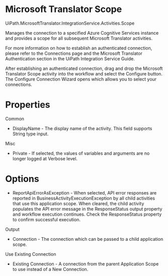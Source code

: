 ﻿# Microsoft Translator Scope

UiPath.MicrosoftTranslator.IntegrationService.Activities.Scope

Manages the connection to a specified Azure Cognitive Services instance and provides a scope for all subsequent Microsoft Translator activities.

For more information on how to establish an authenticated connection, please refer to the Connections page and the Microsoft Translator Authentication section in the UiPath Integration Service Guide.

After establishing an authenticated connection, drag and drop the Microsoft Translator Scope activity into the workflow and select the Configure button. The Configure Connection Wizard opens which allows you to select your connections.

# Properties

Common

* DisplayName - The display name of the activity. This field supports String type input.

Misc

* Private - If selected, the values of variables and arguments are no longer logged at Verbose level.

# Options

* ReportApiErrorAsException - When selected, API error responses are reported in BusinessActivityExecutionException by all child activities that use this application scope. When cleared, the child activity populates the API error message in the ResponseStatus output property and workflow execution continues. Check the ResponseStatus property to confirm successful execution.

Output

* Connection - The connection which can be passed to a child application scope.

Use Existing Connection

* Existing Connection - A connection from the parent Application Scope to use instead of a New Connection.
